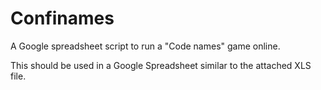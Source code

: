 # Confinames

A Google spreadsheet script to run a "Code names" game online.

This should be used in a Google Spreadsheet similar to the attached XLS file.
